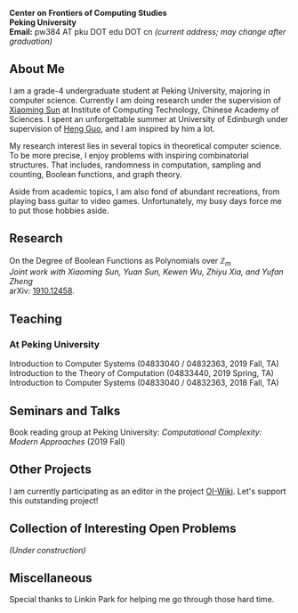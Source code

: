 **Center on Frontiers of Computing Studies**  
**Peking University**  
**Email:** pw384 AT pku DOT edu DOT cn *(current address; may change after graduation)*

## About Me

I am a grade-4 undergraduate student at Peking University, majoring in computer science. Currently I am doing research under the supervision of [Xiaoming Sun](https://dblp.uni-trier.de/pers/hd/s/Sun:Xiaoming) at Institute of Computing Technology, Chinese Academy of Sciences. I spent an unforgettable summer at University of Edinburgh under supervision of [Heng Guo](http://homepages.inf.ed.ac.uk/hguo/), and I am inspired by him a lot. 

My research interest lies in several topics in theoretical computer science. To be more precise, I enjoy problems with inspiring combinatorial structures. That includes, randomness in computation, sampling and counting, Boolean functions, and graph theory. 

Aside from academic topics, I am also fond of abundant recreations, from playing bass guitar to video games. Unfortunately, my busy days force me to put those hobbies aside. 

## Research

On the Degree of Boolean Functions as Polynomials over $\mathbb{Z}_m$  
*Joint work with Xiaoming Sun, Yuan Sun, Kewen Wu, Zhiyu Xia, and Yufan Zheng*  
arXiv: [1910.12458](https://arxiv.org/abs/1910.12458). 

## Teaching

### At Peking University

Introduction to Computer Systems (04833040 / 04832363, 2019 Fall, TA)  
Introduction to the Theory of Computation (04833440, 2019 Spring, TA)  
Introduction to Computer Systems (04833040 / 04832363, 2018 Fall, TA)

## Seminars and Talks

Book reading group at Peking University: *Computational Complexity: Modern Approaches* (2019 Fall)

## Other Projects

I am currently participating as an editor in the project [OI-Wiki](https://oi-wiki.org/). Let's support this outstanding project!

## Collection of Interesting Open Problems

*(Under construction)*

## Miscellaneous

Special thanks to Linkin Park for helping me go through those hard time. 
